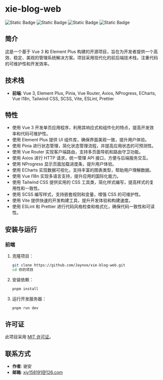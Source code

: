 # xie-blog-web
![Static Badge](https://img.shields.io/badge/license-MIT-green)
![Static Badge](https://img.shields.io/badge/vue-3.4.27-green)
![Static Badge](https://img.shields.io/badge/element%20plus-2.7.3-blue)
![Static Badge](https://img.shields.io/badge/pnpm-%3E%3D9-yellow)


## 简介

这是一个基于 Vue 3 和 Element Plus 构建的开源项目，旨在为开发者提供一个高效、稳定、美观的管理系统解决方案。项目采用现代化的前后端技术栈，注重代码的可维护性和开发效率。

## 技术栈

- **前端**: Vue 3, Element Plus, Pinia, Vue Router, Axios, NProgress, ECharts, Vue I18n, Tailwind CSS, SCSS, Vite, ESLint, Prettier

## 特性

- 使用 Vue 3 开发单页应用程序，利用其响应式和组件化的特点，提高开发效率和代码可维护性。
- 使用 Element Plus 提供 UI 组件库，确保界面美观一致，提升用户体验。
- 使用 Pinia 进行状态管理，简化状态管理流程，并提高应用状态的可预测性。
- 使用 Vue Router 实现客户端路由，支持多页面导航和路由守卫功能。
- 使用 Axios 进行 HTTP 请求，统一管理 API 接口，方便与后端服务交互。
- 使用 NProgress 显示页面加载进度条，提升用户体验。
- 使用 ECharts 实现数据可视化，支持丰富的图表类型，帮助用户理解数据。
- 使用 Vue I18n 实现多语言支持，提升应用的国际化能力。
- 使用 Tailwind CSS 提供实用的 CSS 工具类，简化样式编写，提高样式的复用性和一致性。
- 使用 SCSS 编写样式，支持嵌套规则和变量，增强 CSS 的可维护性。
- 使用 Vite 提供快速的开发构建工具，提升开发体验和构建速度。
- 使用 ESLint 和 Prettier 进行代码风格检查和格式化，确保代码一致性和可读性。

## 安装与运行

### 前端

1. 克隆项目：
    ```sh
    git clone https://github.com/Jaynxe/xie-blog-web.git
    cd 你的项目
    ```

2. 安装依赖：
    ```sh
    pnpm install
    ```

3. 运行开发服务器：
    ```sh
    pnpm run dev
    ```


## 许可证

此项目采用 [MIT 许可证](LICENSE)。

## 联系方式

- **作者**: 谢安
- **邮箱**: xjy158191@126.com

